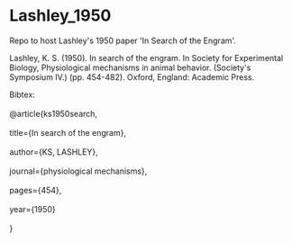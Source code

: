 # Lashley_1950
Repo to host Lashley's 1950 paper 'In Search of the Engram'.

Lashley, K. S. (1950). In search of the engram. In Society for Experimental Biology, Physiological mechanisms in animal behavior. (Society's Symposium IV.) (pp. 454-482). Oxford, England: Academic Press.

Bibtex:<br/><br/>@article{ks1950search,<br/><br/>title={In search of the engram},<br/><br/>author={KS, LASHLEY},<br/><br/>journal={physiological mechanisms},<br/><br/>pages={454},<br/><br/>year={1950}<br/><br/>}